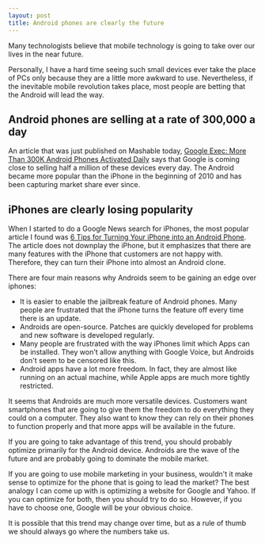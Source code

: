 ```yaml
---
layout: post
title: Android phones are clearly the future
---
```


Many technologists believe that mobile technology is going to take over our lives in the near future.

Personally, I have a hard time seeing such small devices ever take the place of PCs only because they are a little more awkward to use. Nevertheless, if the inevitable mobile revolution takes place, most people are betting that the Android will lead the way.

## Android phones are selling at a rate of 300,000 a day

An article that was just published on Mashable today, <a href="http://mashable.com/2010/12/09/android-device-stats-2010/">Google Exec: More Than 300K Android Phones Activated Daily</a> says that Google is coming close to selling half a million of these devices every day. The Android became more popular than the iPhone in the beginning of 2010 and has been capturing market share ever since.

## iPhones are clearly losing popularity

When I started to do a Google News search for iPhones, the most popular article I found was <a href="http://www.ismashphone.com/2010/12/turning-your-iphone-into-an-android-phone.html">6 Tips for Turning Your iPhone into an Android Phone</a>. The article does not downplay the iPhone, but it emphasizes that there are many features with the iPhone that customers are not happy with. Therefore, they can turn their iPhone into almost an Android clone.

There are four main reasons why Androids seem to be gaining an edge over iphones:

- It is easier to enable the jailbreak feature of Android phones. Many people are frustrated that the iPhone turns the feature off every time there is an update.
- Androids are open-source. Patches are quickly developed for problems and new software is developed regularly.
- Many people are frustrated with the way iPhones limit which Apps can be installed. They won't allow anything with Google Voice, but Androids don't seem to be censored like this.
- Android apps have a lot more freedom. In fact, they are almost like running on an actual machine, while Apple apps are much more tightly restricted.

It seems that Androids are much more versatile devices. Customers want smartphones that are going to give them the freedom to do everything they could on a computer. They also want to know they can rely on their phones to function properly and that more apps will be available in the future.

If you are going to take advantage of this trend, you should probably optimize primarily for the Android device. Androids are the wave of the future and are probably going to dominate the mobile market.

If you are going to use mobile marketing in your business, wouldn't it make sense to optimize for the phone that is going to lead the market? The best analogy I can come up with is optimizing a website for Google and Yahoo. If you can optimize for both, then you should try to do so. However, if you have to choose one, Google will be your obvious choice.

It is possible that this trend may change over time, but as a rule of thumb we should always go where the numbers take us.
